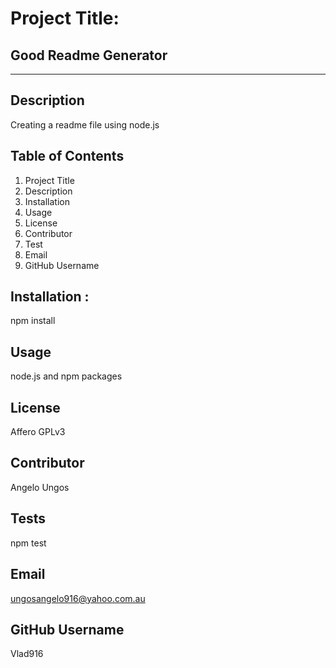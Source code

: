 
             
# Project Title: 

## Good Readme Generator
   ____
## Description 
    
  Creating a readme file using node.js

## Table of Contents

  1. Project Title
  2. Description
  3. Installation
  4. Usage
  5. License
  6. Contributor
  7. Test
  8. Email
  9. GitHub Username

## Installation : 
  
  npm install

## Usage
  
  node.js and npm packages

  ## License
    
  Affero GPLv3

## Contributor

  Angelo Ungos

## Tests
  
  npm test

## Email

  ungosangelo916@yahoo.com.au

## GitHub Username

  Vlad916

                